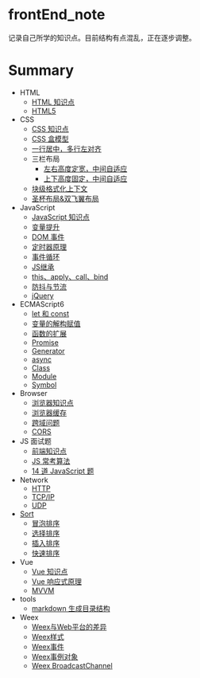 # frontEnd_note

记录自己所学的知识点。目前结构有点混乱，正在逐步调整。

# Summary

- HTML
  - [HTML 知识点](html/html_knowledge_points.md)
  - [HTML5](html/html5.md)
- CSS
  - [CSS 知识点](css/css_knowledge_points.md)
  - [CSS 盒模型](css/css_box_model.md)
  - [一行居中，多行左对齐](css/line_center_or_lines_left_align.md)
  - 三栏布局
    - [左右高度定宽，中间自适应](css/san-lan-bu-ju/left_and_right_set_high.md)
    - [上下高度固定，中间自适应](css/san-lan-bu-ju/up_and_down_set_high.md)
  - [块级格式化上下文](css/block_formatting_context.md)
  - [圣杯布局&双飞翼布局](css/grail_layout_and_dual_flying_wings_layout.md)
- JavaScript
  - [JavaScript 知识点](javascript/JS_knowledge_points.md)
  - [变量提升](javascript/improve_variable.md)
  - [DOM 事件](javascript/dom_event.md)
  - [定时器原理](javascript/timer_principle.md)
  - [事件循环](javascript/event_loop.md)
  - [JS继承](javascript/js_inherited.md)
  - [this、apply、call、bind](javascript/this_apply_call_bind.md)
  - [防抖与节流](javascript/debounce_and_throttle.md)
  - [jQuery](javascript/jquery.md)
- ECMAScript6
  - [let 和 const](ES6/let_and_const.md)
  - [变量的解构赋值](ES6/variable_deconstruction_and_assign.md)
  - [函数的扩展](ES6/function_extend.md)
  - [Promise](ES6/promise.md)
  - [Generator](ES6/generator.md)
  - [async](ES6/async.md)
  - [Class](ES6/class.md)
  - [Module](ES6/module.md)
  - [Symbol](ES6/symbol.md)
- Browser
  - [浏览器知识点](browser/browser_knowledge_points.md)
  - [浏览器缓存](browser/browser_cache.md)
  - [跨域问题](browser/cross_domain.md)
  - [CORS](browser/cors.md)
- JS 面试题
  - [前端知识点](JS_interviewQuestions/qian-duan-kao-dian.md)
  - [JS 常考算法](JS_interviewQuestions/suan-fa-zhuan-ti-yi.md)
  - [14 道 JavaScript 题](JS_interviewQuestions/14dao-javascript-ti.md)
- Network
  - [HTTP](network/http.md)
  - [TCP/IP](network/tcpip.md)
  - [UDP](network/udp.md)
- [Sort](sort/sort.md)
  - [冒泡排序](sort/bubble_sort.md)
  - [选择排序](sort/select_sort.md)
  - [插入排序](sort/insert_sort.md)
  - [快速排序](sort/quick_sort.md)
- Vue
  - [Vue 知识点](vue/vuekao-dian.md)
  - [Vue 响应式原理](vue/vuexiang-ying-shi-yuan-li.md)
  - [MVVM](vue/mvvm.md)
- tools
  - [markdown 生成目录结构](tools/generateFileDir.md)
- Weex
  - [Weex与Web平台的差异](weex/diff_between_Weex_and_Web.md)
  - [Weex样式](weex/Weex_Style.md)
  - [Weex事件](weex/Weex_Event.md)
  - [Weex事例对象](weex/Weex_instance_variables.md)
  - [Weex BroadcastChannel](weex/Weex_BroadcastChannel.md)
